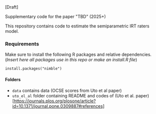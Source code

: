 [Draft]

Supplementary code for the paper "TBD" (2025+)

This repository contains code to estimate the semiparametric IRT raters model. 

### Requirements

Make sure to install the following R packages and relative dependencies. 
(*Insert here all packages use in this repo or make an install.R file*) 


```{}
install.packages("nimble")
```

#### Folders 

- `data`  contains data (OCSE scores from Uto et al paper)
- `uto_el_al` folder containing README and codes of (Uto et al. paper)[https://journals.plos.org/plosone/article?id=10.1371/journal.pone.0309887#references]